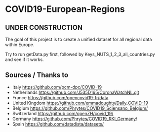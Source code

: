 # COVID19-European-Regions

## UNDER CONSTRUCTION
The goal of this project is to create a unified dataset for all regional data within Europe.

Try to run getData.py first, followed by Keys_NUTS_1_2_3_all_countries.py and see if it works.

## Sources / Thanks to
- Italy
  https://github.com/pcm-dpc/COVID-19
- Netherlands
  https://github.com/J535D165/CoronaWatchNL.git
- France
  https://github.com/opencovid19-fr/data
- United Kingdom
  https://github.com/emmadoughty/Daily_COVID-19
- Belgium
  https://github.com/Phrytes/COVID19_Sciensano_Belgium/
- Switzerland
  https://github.com/openZH/covid_19/
- Germany
  https://github.com/Phrytes/COVID19_RKI_Germany/
- Spain
  https://github.com/datadista/datasets/

